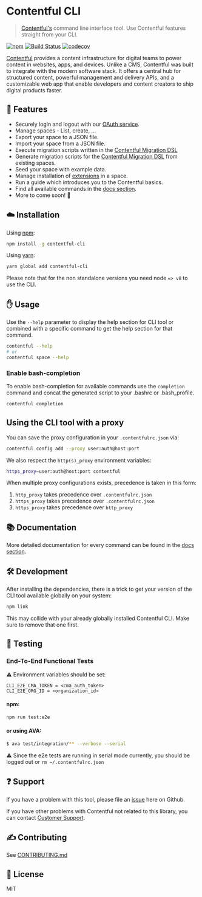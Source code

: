# Contentful CLI

> [Contentful's](https://www.contentful.com) command line interface tool. Use Contentful features straight from your CLI.

[![npm](https://img.shields.io/npm/v/contentful-cli.svg)](https://www.npmjs.com/package/contentful-cli)
[![Build Status](https://travis-ci.com/contentful/contentful-cli.svg?token=fyDxSEex8FXB9BKySX88&branch=master)](https://travis-ci.com/contentful/contentful-cli)
[![codecov](https://codecov.io/gh/contentful/contentful-cli/branch/master/graph/badge.svg?token=c2bwazppuO)](https://codecov.io/gh/contentful/contentful-cli)

[Contentful](https://www.contentful.com) provides a content infrastructure for digital teams to power content in websites, apps, and devices. Unlike a CMS, Contentful was built to integrate with the modern software stack. It offers a central hub for structured content, powerful management and delivery APIs, and a customizable web app that enable developers and content creators to ship digital products faster.

## :rocket: Features

- Securely login and logout with our [OAuth service](https://www.contentful.com/developers/docs/references/authentication/).
- Manage spaces - List, create, ...
- Export your space to a JSON file.
- Import your space from a JSON file.
- Execute migration scripts written in the [Contentful Migration DSL](https://github.com/contentful/contentful-migration/blob/master/README.md#reference-documentation)
- Generate migration scripts for the [Contentful Migration DSL](https://github.com/contentful/contentful-migration/blob/master/README.md#reference-documentation) from existing spaces.
- Seed your space with example data.
- Manage installation of [extensions](https://github.com/contentful/extensions) in a space.
- Run a guide which introduces you to the Contentful basics.
- Find all available commands in the [docs section](https://github.com/contentful/contentful-cli/tree/master/docs).
- More to come soon! 🚀

## :cloud: Installation

Using [npm](http://npmjs.org):

``` sh
npm install -g contentful-cli
```

Using [yarn](https://yarnpkg.com):
``` sh
yarn global add contentful-cli
```

Please note that for the non standalone versions you need node `=> v8` to use the CLI.

## :hand: Usage

Use the `--help` parameter to display the help section for CLI tool or combined with a specific command to get the help section for that command.

```sh
contentful --help
# or
contentful space --help
```

### Enable bash-completion

To enable bash-completion for available commands use the `completion` command and concat the generated script to your .bashrc or .bash_profile.

```sh
contentful completion
```

## Using the CLI tool with a proxy

You can save the proxy configuration in your `.contentfulrc.json` via:

```sh
contentful config add --proxy user:auth@host:port
```

We also respect the `http(s)_proxy` environment variables:

```sh
https_proxy=user:auth@host:port contentful
```

When multiple proxy configurations exists, precedence is taken in this form:

1. `http_proxy` takes precedence over `.contentfulrc.json`
2. `https_proxy` takes precedence over `.contentfulrc.json`
2. `https_proxy` takes precedence over `http_proxy`

## :books: Documentation

More detailed documentation for every command can be found in the [docs section](https://github.com/contentful/contentful-cli/tree/master/docs).

## :hammer_and_wrench: Development

After installing the dependencies, there is a trick to get your version of the CLI tool available globally on your system:
```sh
npm link
```

This may collide with your already globally installed Contentful CLI. Make sure to remove that one first.

## :robot: Testing

### End-To-End Functional Tests

:warning: Environment variables should be set:

```
CLI_E2E_CMA_TOKEN = <cma_auth_token>
CLI_E2E_ORG_ID = <organization_id>
```

#### npm:
```sh
npm run test:e2e
```

#### or using AVA:
```sh
$ ava test/integration/** --verbose --serial
```

:warning: Since the e2e tests are running in serial mode currently, you should be logged out or `rm ~/.contentfulrc.json`


## :question: Support

If you have a problem with this tool, please file an [issue](https://github.com/contentful/contentful-cli/issues/new) here on Github.

If you have other problems with Contentful not related to this library, you can contact [Customer Support](https://support.contentful.com).

## :writing_hand: Contributing

See [CONTRIBUTING.md](CONTRIBUTING.md)

## :scroll: License

MIT
